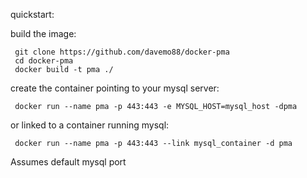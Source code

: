 quickstart:

build the image:
```
 git clone https://github.com/davemo88/docker-pma
 cd docker-pma
 docker build -t pma ./
```
create the container pointing to your mysql server:
```
 docker run --name pma -p 443:443 -e MYSQL_HOST=mysql_host -dpma
```
or linked to a container running mysql:
```
 docker run --name pma -p 443:443 --link mysql_container -d pma
```
 
Assumes default mysql port
